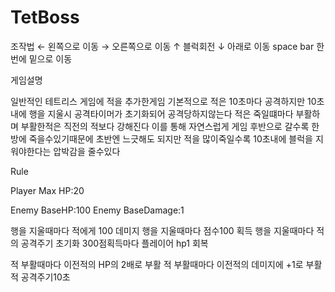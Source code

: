 # TetBoss

 조작법
 ← 왼쪽으로 이동
 → 오른쪽으로 이동
 ↑ 블럭회전
 ↓ 아래로 이동
 space bar 한번에 밑으로 이동


게임설명

일반적인 테트리스 게임에 적을 추가한게임
기본적으로 적은 10초마다 공격하지만 10초내에 행을 지울시 공격타이머가 초기화되어 공격당하지않는다
적은 죽일떄마다 부활하며 부활한적은 직전의 적보다 강해진다 이를 통해 자연스럽게 게임 후반으로 갈수록 한방에 죽을수있기때문에
초반엔 느긋해도 되지만 적을 많이죽일수록 10초내에 블럭을 지워야한다는 압박감을 줄수있다


Rule

Player Max HP:20


Enemy BaseHP:100
Enemy BaseDamage:1

행을 지울때마다 적에게 100 데미지
행을 지울때마다 점수100 획득
행을 지울때마다 적의 공격주기 초기화
300점획득마다 플레이어 hp1 회복

적 부활때마다 이전적의 HP의 2배로 부활
적 부활때마다 이전적의 데미지에 +1로 부활
적 공격주기10초



​
